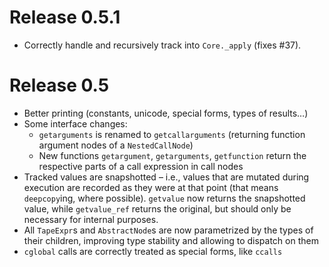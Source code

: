 # Release 0.5.1

- Correctly handle and recursively track into `Core._apply` (fixes #37).

# Release 0.5

- Better printing (constants, unicode, special forms, types of results…)
- Some interface changes:
  - `getarguments` is renamed to `getcallarguments` (returning function argument nodes of a `NestedCallNode`)
  - New functions `getargument`, `getarguments`, `getfunction` return the respective parts of a call expression
    in call nodes
- Tracked values are snapshotted – i.e., values that are mutated during execution are recorded as
  they were at that point (that means `deepcopy`ing, where possible).  `getvalue` now returns the
  snapshotted value, while `getvalue_ref` returns the original, but should only be necessary for
  internal purposes.
- All `TapeExpr`s and `AbstractNode`s are now parametrized by the types of their children, improving
  type stability and allowing to dispatch on them
- `cglobal` calls are correctly treated as special forms, like `ccalls`
